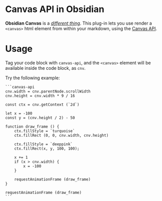 # Canvas API in Obsidian

**Obsidian Canvas** is a *[different thing](https://obsidian.md/canvas)*.  This plug-in lets you use render a `<canvas>` html element from within your markdown, using the [Canvas API](https://developer.mozilla.org/en-US/docs/Web/API/Canvas_API).

# Usage

Tag your code block with `canvas-api`, and the `<canvas>` element will be available inside the code block, as `cnv`.

Try the following example:

````
```canvas-api
cnv.width = cnv.parentNode.scrollWidth
cnv.height = cnv.width * 9 / 16

const ctx = cnv.getContext (`2d`)

let x = -100
const y = (cnv.height / 2) - 50

function draw_frame () {
	ctx.fillStyle = `turquoise`
	ctx.fillRect (0, 0, cnv.width, cnv.height)

	ctx.fillStyle = `deeppink`
	ctx.fillRect(x, y, 100, 100);
	
	x += 1
	if (x > cnv.width) {
		x = -100
	}
	
	requestAnimationFrame (draw_frame)
}

requestAnimationFrame (draw_frame)
```
````